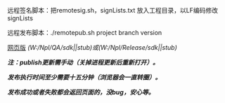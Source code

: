 远程签名脚本：把remotesig.sh，signLists.txt 放入工程目录，以LF编码修改signLists

远程发布脚本：./remotepub.sh project branch version



[网页版](http://192.168.80.154:9090) *(W:/Npl/QA/sdk||stub)或(W:/Npl/Release/sdk||stub)*



***注：publish更新需手动（关掉进程更新后重新打开）。***

​		***发布执行时间至少需要十五分钟（浏览器会一直转圈）。***

​		***发布成功或者失败都会返回页面的，没bug，安心等。***